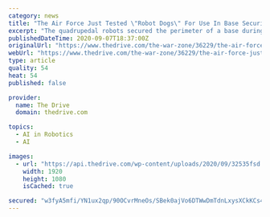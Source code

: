 ```yaml
---
category: news
title: "The Air Force Just Tested \"Robot Dogs\" For Use In Base Security"
excerpt: "The quadrupedal robots secured the perimeter of a base during a recent test of the USAF's Advanced Battle Management System."
publishedDateTime: 2020-09-07T18:37:00Z
originalUrl: "https://www.thedrive.com/the-war-zone/36229/the-air-force-just-tested-robot-dogs-for-use-in-base-security"
webUrl: "https://www.thedrive.com/the-war-zone/36229/the-air-force-just-tested-robot-dogs-for-use-in-base-security"
type: article
quality: 54
heat: 54
published: false

provider:
  name: The Drive
  domain: thedrive.com

topics:
  - AI in Robotics
  - AI

images:
  - url: "https://api.thedrive.com/wp-content/uploads/2020/09/32535fsd.jpg?quality=85"
    width: 1920
    height: 1080
    isCached: true

secured: "w3fyA5mfi/YN1ux2qp/90OCvrMneOs/SBek0ajVo6DTWwDmTdnLxysXCkKCs4HMW6dSTWLlb1PfEO4uX4JBpQNmmWMZQvi6CT3x1mw+BhDm5k8uHKUx7tD0ASNX4GILP6CJ2Cev9rgqxR6NjcMQHWhyOP+vxyWCFenDc8tzP/z6vVFpsTO0/u+WL+IVB5vkk/fKUC1NaIwFXa8oNINzjLY7c2+31hozJjyqumG7c7IpJyF6l4jR9oC3uC4DpQwupqUhunOR8V3E1sYNf9c9HQkGQgxWBFOqSPE7KPQg3p7IvUf6AHOtV9VyJYV5dGRq2zuPyc498SJcHpMArVE256Zgnm+4VchxHZAxjdrAVjAY=;PfgSSpWLvmNRlP8hRRNXjA=="
---
```


